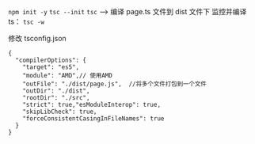 `npm init -y`
`tsc --init`
`tsc` --> 编译 page.ts 文件到 dist 文件下
监控并编译 ts： `tsc -w`

修改 tsconfig.json

```
{
  "compilerOptions": {
    "target": "es5",
    "module": "AMD",// 使用AMD
    "outFile": "./dist/page.js",  //将多个文件打包到一个文件
    "outDir": "./dist",
    "rootDir": "./src",
    "strict": true,"esModuleInterop": true,
    "skipLibCheck": true,
    "forceConsistentCasingInFileNames": true
  }
}
```

